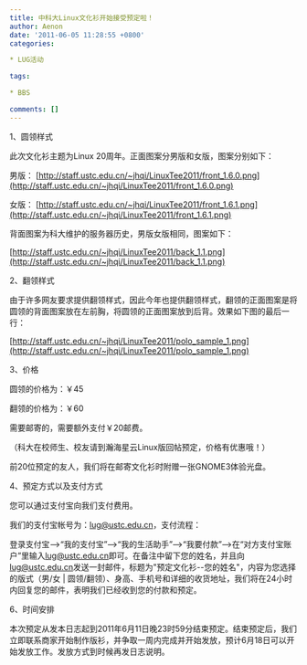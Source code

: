 ```yaml
---
title: 中科大Linux文化衫开始接受预定啦！
author: Aenon
date: '2011-06-05 11:28:55 +0800'
categories:

* LUG活动

tags:

* BBS

comments: []
---
```

1、圆领样式

此次文化衫主题为Linux 20周年。正面图案分男版和女版，图案分别如下：

男版： [http://staff.ustc.edu.cn/~jhqi/LinuxTee2011/front_1.6.0.png](http://staff.ustc.edu.cn/~jhqi/LinuxTee2011/front_1.6.0.png)

女版： [http://staff.ustc.edu.cn/~jhqi/LinuxTee2011/front_1.6.1.png](http://staff.ustc.edu.cn/~jhqi/LinuxTee2011/front_1.6.1.png)

背面图案为科大维护的服务器历史，男版女版相同，图案如下：

[http://staff.ustc.edu.cn/~jhqi/LinuxTee2011/back_1.1.png](http://staff.ustc.edu.cn/~jhqi/LinuxTee2011/back_1.1.png)

2、翻领样式

由于许多网友要求提供翻领样式，因此今年也提供翻领样式，翻领的正面图案是将圆领的背面图案放在左前胸，将圆领的正面图案放到后背。效果如下图的最后一行：

[http://staff.ustc.edu.cn/~jhqi/LinuxTee2011/polo_sample_1.png](http://staff.ustc.edu.cn/~jhqi/LinuxTee2011/polo_sample_1.png)

3、价格

圆领的价格为：￥45

翻领的价格为：￥60

需要邮寄的，需要额外支付￥20邮费。

（科大在校师生、校友请到瀚海星云Linux版回帖预定，价格有优惠哦！）

前20位预定的友人，我们将在邮寄文化衫时附赠一张GNOME3体验光盘。

4、预定方式以及支付方式

您可以通过支付宝向我们支付费用。

我们的支付宝帐号为：[lug@ustc.edu.cn](mailto:lug@ustc.edu.cn)，支付流程：

登录支付宝-->“我的支付宝”-->“我的生活助手”-->“我要付款”-->在“对方支付宝账户”里输入[lug@ustc.edu.cn](mailto:lug@ustc.edu.cn)即可。在备注中留下您的姓名，并且向[lug@ustc.edu.cn](mailto:lug@ustc.edu.cn)发送一封邮件，标题为"预定文化衫--您的姓名"，内容为您选择的版式（男/女 | 圆领/翻领）、身高、手机号和详细的收货地址，我们将在24小时内回复您的邮件，表明我们已经收到您的付款和预定。

6、时间安排

本次预定从发本日志起到2011年6月11日晚23时59分结束预定。结束预定后，我们立即联系商家开始制作版衫，并争取一周内完成并开始发放，预计6月18日可以开始发放工作。发放方式到时候再发日志说明。
